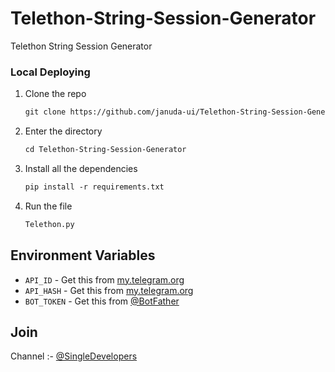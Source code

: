 # Telethon-String-Session-Generator
Telethon String Session Generator 


### Local Deploying

1. Clone the repo
   ```markdown
   git clone https://github.com/januda-ui/Telethon-String-Session-Generator
   ```
   
2. Enter the directory
   ```markdown
   cd Telethon-String-Session-Generator
   ```

3. Install all the dependencies
   ```markdown
   pip install -r requirements.txt
   ```

4. Run the file
   ```markdown
   Telethon.py
   ```

## Environment Variables


- `API_ID` - Get this from [my.telegram.org](https://my.telegram.org/auth)
- `API_HASH` - Get this from [my.telegram.org](https://my.telegram.org/auth)
- `BOT_TOKEN` - Get this from [@BotFather](https://t.me/BotFather)

## Join

Channel :- [@SingleDevelopers](https://t.me/SingleDevelopers)
